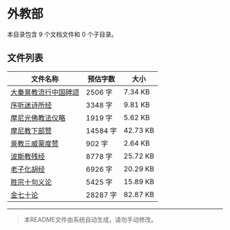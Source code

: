 # 外教部

本目录包含 9 个文档文件和 0 个子目录。

## 文件列表

| 文件名称 | 预估字数 | 大小 |
|---------|---------|------|
| [大秦景教流行中国碑颂](佛藏/大藏经/杂藏/外教部/大秦景教流行中国碑颂.md) | 2506 字 | 7.34 KB |
| [序听迷诗所经](佛藏/大藏经/杂藏/外教部/序听迷诗所经.md) | 3348 字 | 9.81 KB |
| [摩尼光佛教法仪略](佛藏/大藏经/杂藏/外教部/摩尼光佛教法仪略.md) | 1919 字 | 5.62 KB |
| [摩尼教下部赞](佛藏/大藏经/杂藏/外教部/摩尼教下部赞.md) | 14584 字 | 42.73 KB |
| [景教三威蒙度赞](佛藏/大藏经/杂藏/外教部/景教三威蒙度赞.md) | 902 字 | 2.64 KB |
| [波斯教残经](佛藏/大藏经/杂藏/外教部/波斯教残经.md) | 8778 字 | 25.72 KB |
| [老子化胡经](佛藏/大藏经/杂藏/外教部/老子化胡经.md) | 6926 字 | 20.29 KB |
| [胜宗十句义论](佛藏/大藏经/杂藏/外教部/胜宗十句义论.md) | 5425 字 | 15.89 KB |
| [金七十论](佛藏/大藏经/杂藏/外教部/金七十论.md) | 28287 字 | 82.87 KB |

---

> 本README文件由系统自动生成，请勿手动修改。

